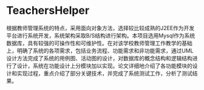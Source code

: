 # TeachersHelper
根据教师管理系统的特点，采用面向对象方法，选择较比较成熟的J2EE作为开发平台进行系统开发，系统架构采取B/S结构进行架构。本项目选用Mysql作为系统数据库，具有较强的可操作性和可维护性。在对该学校教师管理工作教学的基础上，明确了系统的各项需求，包括业务流程、功能需求和非功能需求，通过UML设计方法完成了系统的用例图、活动图的设计，对数据库的概念结构和逻辑结构进行了设计，系统在功能设计上分模块加以实现。论文详细地介绍了各功能模块的设计和实现过程，重点介绍了部分关键技术，并完成了系统测试工作，分析了测试结果。
